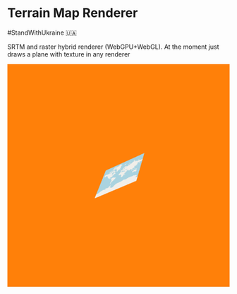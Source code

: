 # Terrain Map Renderer

#StandWithUkraine 🇺🇦

SRTM and raster hybrid renderer (WebGPU+WebGL). At the moment just draws a plane with texture in any renderer

![Current Demo](github-assets/demo.gif)